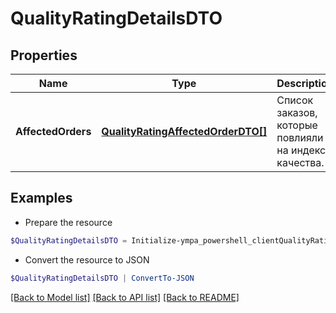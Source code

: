 # QualityRatingDetailsDTO
## Properties

Name | Type | Description | Notes
------------ | ------------- | ------------- | -------------
**AffectedOrders** | [**QualityRatingAffectedOrderDTO[]**](QualityRatingAffectedOrderDTO.md) | Список заказов, которые повлияли на индекс качества. | 

## Examples

- Prepare the resource
```powershell
$QualityRatingDetailsDTO = Initialize-ympa_powershell_clientQualityRatingDetailsDTO  -AffectedOrders null
```

- Convert the resource to JSON
```powershell
$QualityRatingDetailsDTO | ConvertTo-JSON
```

[[Back to Model list]](../README.md#documentation-for-models) [[Back to API list]](../README.md#documentation-for-api-endpoints) [[Back to README]](../README.md)


